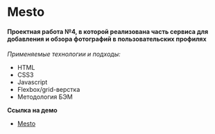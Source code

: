 # Mesto

#### Проектная работа №4, в которой реализована часть сервиса для добавления и обзора фотографий в пользовательских профилях

_Применяемые технологии и подходы:_

- HTML
- CSS3
- Javascript
- Flexbox/grid-верстка
- Методология БЭМ

**Ссылка на демо**

- [Mesto](https://stantkchnk.github.io/mesto/)
